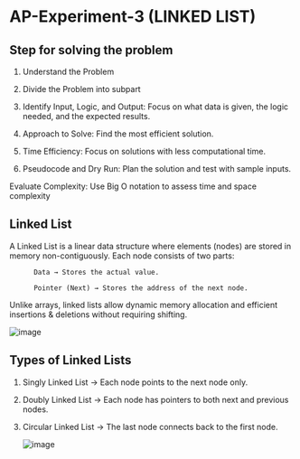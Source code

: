 # AP-Experiment-3 (LINKED LIST)

## Step for solving the problem

1. Understand the Problem 

2. Divide the Problem into subpart 

3. Identify Input, Logic, and Output: Focus on what data is given, the logic needed, and the expected results. 

4. Approach to Solve: Find the most efficient solution. 

5. Time Efficiency: Focus on solutions with less computational time. 

6. Pseudocode and Dry Run: Plan the solution and test with sample inputs. 

Evaluate Complexity: Use Big O notation to assess time and space complexity

## Linked List 
A Linked List is a linear data structure where elements (nodes) are stored in memory non-contiguously. Each node consists of two parts: 

          Data → Stores the actual value. 

          Pointer (Next) → Stores the address of the next node. 

Unlike arrays, linked lists allow dynamic memory allocation and efficient insertions & deletions without requiring shifting. 

![image](https://github.com/user-attachments/assets/d24f309b-4342-426c-9790-bf001c9373e0)

## Types of Linked Lists 

1. Singly Linked List → Each node points to the next node only. 

2. Doubly Linked List → Each node has pointers to both next and previous nodes. 

3. Circular Linked List → The last node connects back to the first node.
   
   ![image](https://github.com/user-attachments/assets/f82337f5-b1f9-453d-aeda-74ba29ba94c4)
